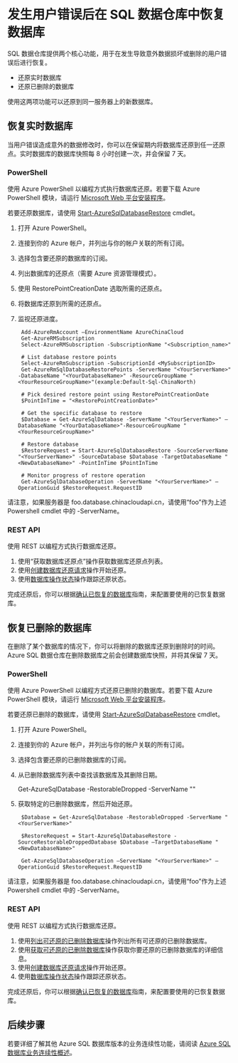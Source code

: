 <properties
   pageTitle="发生用户错误后在 SQL 数据仓库中恢复数据库 | Azure"
   description="发生用户错误后在 SQL 数据仓库中恢复数据库的步骤。"
   services="sql-data-warehouse"
   documentationCenter="NA"
   authors="sahaj08"
   manager="barbkess"
   editor="Lingli"/>

<tags
   ms.service="sql-data-warehouse"
   ms.date="09/23/2015"
   wacn.date="01/20/2016"/>

# 发生用户错误后在 SQL 数据仓库中恢复数据库

SQL 数据仓库提供两个核心功能，用于在发生导致意外数据损坏或删除的用户错误后进行恢复。

- 还原实时数据库
- 还原已删除的数据库

使用这两项功能可以还原到同一服务器上的新数据库。

## 恢复实时数据库
当用户错误造成意外的数据修改时，你可以在保留期内将数据库还原到任一还原点。实时数据库的数据库快照每 8 小时创建一次，并会保留 7 天。

### PowerShell

使用 Azure PowerShell 以编程方式执行数据库还原。若要下载 Azure PowerShell 模块，请运行 [Microsoft Web 平台安装程序](http://go.microsoft.com/fwlink/p/?linkid=320376&clcid=0x409)。

若要还原数据库，请使用 [Start-AzureSqlDatabaseRestore][] cmdlet。

1. 打开 Azure PowerShell。
2. 连接到你的 Azure 帐户，并列出与你的帐户关联的所有订阅。
3. 选择包含要还原的数据库的订阅。
4. 列出数据库的还原点（需要 Azure 资源管理模式）。
5. 使用 RestorePointCreationDate 选取所需的还原点。
6. 将数据库还原到所需的还原点。
7. 监视还原进度。

		Add-AzureRmAccount –EnvironmentName AzureChinaCloud
		Get-AzureRMSubscription
		Select-AzureRMSubscription -SubscriptionName "<Subscription_name>"
		
		# List database restore points
		Select-AzureRmSubscription -SubscriptionId <MySubscriptionID>
		Get-AzureRmSqlDatabaseRestorePoints -ServerName "<YourServerName>" -DatabaseName "<YourDatabaseName>" -ResourceGroupName "<YourResourceGroupName>"(example:Default-Sql-ChinaNorth)
		
		# Pick desired restore point using RestorePointCreationDate
		$PointInTime = "<RestorePointCreationDate>"
		
		# Get the specific database to restore
		$Database = Get-AzureSqlDatabase -ServerName "<YourServerName>" –DatabaseName "<YourDatabaseName>"-ResourceGroupName "<YourResourceGroupName>"
		
		# Restore database
		$RestoreRequest = Start-AzureSqlDatabaseRestore -SourceServerName "<YourServerName>" -SourceDatabase $Database -TargetDatabaseName "<NewDatabaseName>" -PointInTime $PointInTime
		
		# Monitor progress of restore operation
		Get-AzureSqlDatabaseOperation -ServerName "<YourServerName>" –OperationGuid $RestoreRequest.RequestID




请注意，如果服务器是 foo.database.chinacloudapi.cn，请使用“foo”作为上述 Powershell cmdlet 中的 -ServerName。

### REST API
使用 REST 以编程方式执行数据库还原。

1. 使用“获取数据库还原点”操作获取数据库还原点列表。
2. 使用[创建数据库还原请求][]操作开始还原。
3. 使用[数据库操作状态][]操作跟踪还原状态。

完成还原后，你可以根据[确认已恢复的数据库][]指南，来配置要使用的已恢复数据库。

## 恢复已删除的数据库
在删除了某个数据库的情况下，你可以将删除的数据库还原到删除时的时间。Azure SQL 数据仓库在删除数据库之前会创建数据库快照，并将其保留 7 天。

### PowerShell
使用 Azure PowerShell 以编程方式还原已删除的数据库。若要下载 Azure PowerShell 模块，请运行 [Microsoft Web 平台安装程序](http://go.microsoft.com/fwlink/p/?linkid=320376&clcid=0x409)。

若要还原已删除的数据库，请使用 [Start-AzureSqlDatabaseRestore][] cmdlet。

1. 打开 Azure PowerShell。
2. 连接到你的 Azure 帐户，并列出与你的帐户关联的所有订阅。
3. 选择包含要还原的已删除数据库的订阅。
4. 从已删除数据库列表中查找该数据库及其删除日期。


	Get-AzureSqlDatabase -RestorableDropped -ServerName "<YourServerName>"


5. 获取特定的已删除数据库，然后开始还原。

			
		$Database = Get-AzureSqlDatabase -RestorableDropped -ServerName "<YourServerName>"
			
		$RestoreRequest = Start-AzureSqlDatabaseRestore -SourceRestorableDroppedDatabase $Database –TargetDatabaseName "<NewDatabaseName>"
			
		Get-AzureSqlDatabaseOperation –ServerName "<YourServerName>" –OperationGuid $RestoreRequest.RequestID
			

请注意，如果服务器是 foo.database.chinacloudapi.cn，请使用“foo”作为上述 Powershell cmdlet 中的 -ServerName。

### REST API
使用 REST 以编程方式执行数据库还原。

1.	使用[列出可还原的已删除数据库][]操作列出所有可还原的已删除数据库。
2.	使用[获取可还原的已删除数据库][]操作获取你要还原的已删除数据库的详细信息。
3.	使用[创建数据库还原请求][]操作开始还原。
4.	使用[数据库操作状态][]操作跟踪还原状态。

完成还原后，你可以根据[确认已恢复的数据库][]指南，来配置要使用的已恢复数据库。


## 后续步骤
若要详细了解其他 Azure SQL 数据库版本的业务连续性功能，请阅读 [Azure SQL 数据库业务连续性概述][]。


<!--Image references-->

<!--Article references-->
[Azure SQL 数据库业务连续性概述]: /documentation/articles/sql-database-business-continuity
[确认已恢复的数据库]: /documentation/articles/sql-database-recovered-finalize

<!--MSDN references-->
[创建数据库还原请求]: http://msdn.microsoft.com/zh-cn/library/azure/dn509571.aspx
[数据库操作状态]: http://msdn.microsoft.com/zh-cn/library/azure/dn720371.aspx
[获取可还原的已删除数据库]: http://msdn.microsoft.com/zh-cn/library/azure/dn509574.aspx
[列出可还原的已删除数据库]: http://msdn.microsoft.com/zh-cn/library/azure/dn509562.aspx
[Start-AzureSqlDatabaseRestore]: https://msdn.microsoft.com/zh-cn/library/dn720218.aspx

<!--Other Web references-->

<!---HONumber=Mooncake_1207_2015-->
